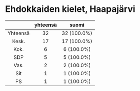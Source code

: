 # Ehdokkaiden kielet, Haapajärvi

| |yhteensä|suomi|
|:---:|:---:|:---:|
|Yhteensä|32|32 (100.0%)|
|Kesk.|17|17 (100.0%)|
|Kok.|6|6 (100.0%)|
|SDP|5|5 (100.0%)|
|Vas.|2|2 (100.0%)|
|Sit|1|1 (100.0%)|
|PS|1|1 (100.0%)|

